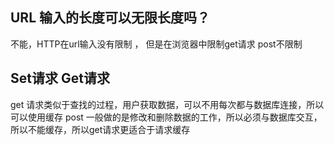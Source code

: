 ## URL 输入的长度可以无限长度吗？
  不能，HTTP在url输入没有限制 ， 但是在浏览器中限制get请求  post不限制



## Set请求   Get请求
  get 请求类似于查找的过程，用户获取数据，可以不用每次都与数据库连接，所以可以使用缓存
  post 一般做的是修改和删除数据的工作，所以必须与数据库交互，所以不能缓存，所以get请求更适合于请求缓存